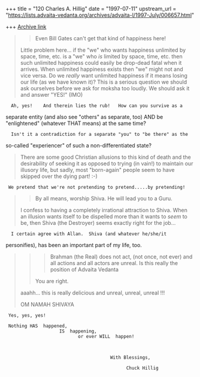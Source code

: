 +++
title = "120 Charles A. Hillig"
date = "1997-07-11"
upstream_url = "https://lists.advaita-vedanta.org/archives/advaita-l/1997-July/006657.html"

+++
[Archive link](https://lists.advaita-vedanta.org/archives/advaita-l/1997-July/006657.html)

>> Even Bill Gates can't get that kind of happiness here!
>>
>
>Little problem here... if the "we" who wants happiness unlimited by space,
>time, etc. is a "we" who *is* limited by space, time, etc. then such
>unlimited happiness could easily be drop-dead fatal when it arrives. When
>unlimited happiness exists then "we" might not and vice versa. Do we
>*really* want unlimited happiness if it means losing our life (as we have
>known it)?  This is a serious question we should ask ourselves before we
>ask for moksha too loudly. We should ask it and answer "YES!"  (IMO)

      Ah, yes!    And therein lies the rub!   How can you survive as a
separate entity (and also see "others" as separate, too)  AND be
"enlightened" (whatever THAT means) at the same time?

      Isn't it a contradiction for a separate "you" to "be there" as the
so-called "experiencer" of such a non-differentiated state?

>There are some good Christian allusions to this kind of death and the
>desirability of seeking it as opposed to trying (in vain!) to maintain our
>illusory life, but sadly, most "born-again" people seem to have skipped over
>the dying part!   :-)

     We pretend that we're not pretending to pretend.....by pretending!


>>  By all means, worship Shiva. He will lead you to a Guru.
>>
>
>I confess to having a completely irrational attraction to Shiva. When an
>illusion wants itself to be dispelled more than it wants to *seem* to be,
>then Shiva (the Destroyer) seems exactly right for the job...

      I certain agree with Allan.  Shiva (and whatever he/she/it
personifies), has been  an important part of my life, too.


>>>Brahman (the Real) does not act, (not once, not ever) and all actions and
>>> all actors are unreal. Is this really the position of Advaita Vedanta
>>
>>  You are right.
>
>aaahh... this is really delicious and unreal, unreal, unreal !!!
>
>OM NAMAH SHIVAYA

     Yes, yes, yes!

     Nothing HAS  happened,
                        IS  happening,
                               or ever WILL  happen!



                                           With Blessings,

                                                 Chuck Hillig

